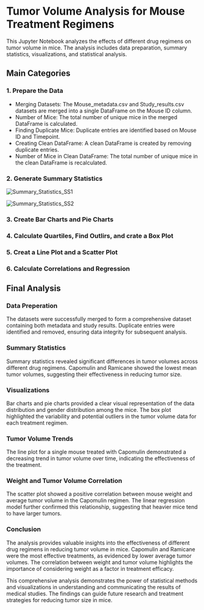 # Tumor Volume Analysis for Mouse Treatment Regimens

This Jupyter Notebook analyzes the effects of different drug regimens on tumor volume in mice. The analysis includes data preparation, summary statistics, visualizations, and statistical analysis.

## Main Categories

### 1. Prepare the Data
* Merging Datasets: The Mouse_metadata.csv and Study_results.csv datasets are merged into a single DataFrame on the Mouse ID column.
* Number of Mice: The total number of unique mice in the merged DataFrame is calculated.
* Finding Duplicate Mice: Duplicate entries are identified based on Mouse ID and Timepoint.
* Creating Clean DataFrame: A clean DataFrame is created by removing duplicate entries.
* Number of Mice in Clean DataFrame: The total number of unique mice in the clean DataFrame is recalculated.

### 2. Generate Summary Statistics
![Summary_Statistics_SS1](https://github.com/user-attachments/assets/1cacdca5-fe5a-4c67-bba5-bd9448f18c24)

![Summary_Statistics_SS2](https://github.com/user-attachments/assets/f5e55619-9be1-4e7b-9fbc-8a703a449340)

### 3. Create Bar Charts and Pie Charts



### 4. Calculate Quartiles, Find Outlirs, and crate a Box Plot

### 5. Creat a Line Plot and a Scatter Plot

### 6. Calculate Correlations and Regression


## Final Analysis

### Data Preperation

The datasets were successfully merged to form a comprehensive dataset containing both metadata and study results. Duplicate entries were identified and removed, ensuring data integrity for subsequent analysis.

### Summary Statistics

Summary statistics revealed significant differences in tumor volumes across different drug regimens. Capomulin and Ramicane showed the lowest mean tumor volumes, suggesting their effectiveness in reducing tumor size.

### Visualizations

Bar charts and pie charts provided a clear visual representation of the data distribution and gender distribution among the mice. The box plot highlighted the variability and potential outliers in the tumor volume data for each treatment regimen.

### Tumor Volume Trends

The line plot for a single mouse treated with Capomulin demonstrated a decreasing trend in tumor volume over time, indicating the effectiveness of the treatment.

### Weight and Tumor Volume Correlation

The scatter plot showed a positive correlation between mouse weight and average tumor volume in the Capomulin regimen. The linear regression model further confirmed this relationship, suggesting that heavier mice tend to have larger tumors.

### Conclusion

The analysis provides valuable insights into the effectiveness of different drug regimens in reducing tumor volume in mice. Capomulin and Ramicane were the most effective treatments, as evidenced by lower average tumor volumes. The correlation between weight and tumor volume highlights the importance of considering weight as a factor in treatment efficacy.

This comprehensive analysis demonstrates the power of statistical methods and visualizations in understanding and communicating the results of medical studies. The findings can guide future research and treatment strategies for reducing tumor size in mice.




